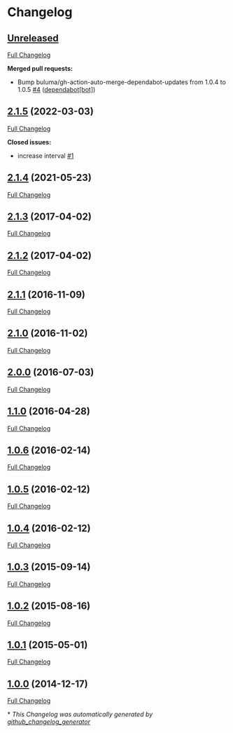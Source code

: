 # Changelog

## [Unreleased](https://github.com/buluma/ansible-role-mailhog/tree/HEAD)

[Full Changelog](https://github.com/buluma/ansible-role-mailhog/compare/2.1.5...HEAD)

**Merged pull requests:**

- Bump buluma/gh-action-auto-merge-dependabot-updates from 1.0.4 to 1.0.5 [\#4](https://github.com/buluma/ansible-role-mailhog/pull/4) ([dependabot[bot]](https://github.com/apps/dependabot))

## [2.1.5](https://github.com/buluma/ansible-role-mailhog/tree/2.1.5) (2022-03-03)

[Full Changelog](https://github.com/buluma/ansible-role-mailhog/compare/2.1.4...2.1.5)

**Closed issues:**

- increase interval [\#1](https://github.com/buluma/ansible-role-mailhog/issues/1)

## [2.1.4](https://github.com/buluma/ansible-role-mailhog/tree/2.1.4) (2021-05-23)

[Full Changelog](https://github.com/buluma/ansible-role-mailhog/compare/2.1.3...2.1.4)

## [2.1.3](https://github.com/buluma/ansible-role-mailhog/tree/2.1.3) (2017-04-02)

[Full Changelog](https://github.com/buluma/ansible-role-mailhog/compare/2.1.2...2.1.3)

## [2.1.2](https://github.com/buluma/ansible-role-mailhog/tree/2.1.2) (2017-04-02)

[Full Changelog](https://github.com/buluma/ansible-role-mailhog/compare/2.1.1...2.1.2)

## [2.1.1](https://github.com/buluma/ansible-role-mailhog/tree/2.1.1) (2016-11-09)

[Full Changelog](https://github.com/buluma/ansible-role-mailhog/compare/2.1.0...2.1.1)

## [2.1.0](https://github.com/buluma/ansible-role-mailhog/tree/2.1.0) (2016-11-02)

[Full Changelog](https://github.com/buluma/ansible-role-mailhog/compare/2.0.0...2.1.0)

## [2.0.0](https://github.com/buluma/ansible-role-mailhog/tree/2.0.0) (2016-07-03)

[Full Changelog](https://github.com/buluma/ansible-role-mailhog/compare/1.1.0...2.0.0)

## [1.1.0](https://github.com/buluma/ansible-role-mailhog/tree/1.1.0) (2016-04-28)

[Full Changelog](https://github.com/buluma/ansible-role-mailhog/compare/1.0.6...1.1.0)

## [1.0.6](https://github.com/buluma/ansible-role-mailhog/tree/1.0.6) (2016-02-14)

[Full Changelog](https://github.com/buluma/ansible-role-mailhog/compare/1.0.5...1.0.6)

## [1.0.5](https://github.com/buluma/ansible-role-mailhog/tree/1.0.5) (2016-02-12)

[Full Changelog](https://github.com/buluma/ansible-role-mailhog/compare/1.0.4...1.0.5)

## [1.0.4](https://github.com/buluma/ansible-role-mailhog/tree/1.0.4) (2016-02-12)

[Full Changelog](https://github.com/buluma/ansible-role-mailhog/compare/1.0.3...1.0.4)

## [1.0.3](https://github.com/buluma/ansible-role-mailhog/tree/1.0.3) (2015-09-14)

[Full Changelog](https://github.com/buluma/ansible-role-mailhog/compare/1.0.2...1.0.3)

## [1.0.2](https://github.com/buluma/ansible-role-mailhog/tree/1.0.2) (2015-08-16)

[Full Changelog](https://github.com/buluma/ansible-role-mailhog/compare/1.0.1...1.0.2)

## [1.0.1](https://github.com/buluma/ansible-role-mailhog/tree/1.0.1) (2015-05-01)

[Full Changelog](https://github.com/buluma/ansible-role-mailhog/compare/1.0.0...1.0.1)

## [1.0.0](https://github.com/buluma/ansible-role-mailhog/tree/1.0.0) (2014-12-17)

[Full Changelog](https://github.com/buluma/ansible-role-mailhog/compare/fe7c4833df5c98cad89bac8da46b32239ed7ac4c...1.0.0)



\* *This Changelog was automatically generated by [github_changelog_generator](https://github.com/github-changelog-generator/github-changelog-generator)*
